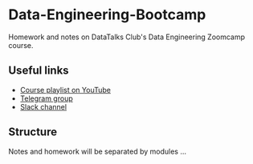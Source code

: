 # Data-Engineering-Bootcamp
Homework and notes on DataTalks Club's Data Engineering Zoomcamp course.

## Useful links
- [Course playlist on YouTube](https://youtube.com/playlist?list=PL3MmuxUbc_hJed7dXYoJw8DoCuVHhGEQb)
- [Telegram group](https://t.me/dezoomcamp)
- [Slack channel](https://app.slack.com/client/T01ATQK62F8/C01FABYF2RG)

## Structure
Notes and homework will be separated by modules
...
